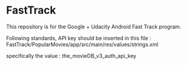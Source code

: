 # FastTrack
This repository is for the Google + Udacity Android Fast Track program.

Following standards, API key should be inserted in this file :
FastTrack/PopularMovies/app/src/main/res/values/strings.xml

specifically the value :
the_movieDB_v3_auth_api_key
